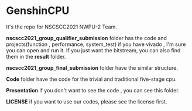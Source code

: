 # GenshinCPU
It's the repo for NSCSCC2021 NWPU-2 Team.

**nscscc2021_group_qualifier_submission** folder has the code and projects(function , performance, system_test) if you have vivado , I'm sure you can open and run it. If you just want the bitstream, you can also find them in the **result** folder.

**nscscc2021_group_final_submission** folder have the similar structure.

**Code** folder have the code for the trivial and traditional five-stage cpu.

**Presentation**  if you don't want to see the code , you can see this folder.

**LICENSE** if you want to use our codes, please see the license first.
